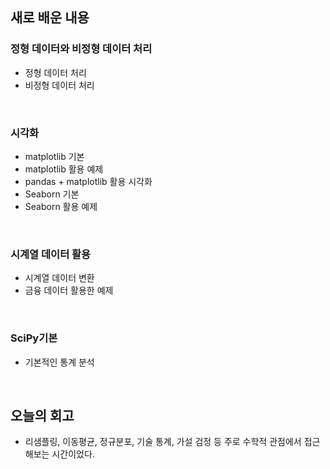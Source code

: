 ## 새로 배운 내용
### 정형 데이터와 비정형 데이터 처리
- 정형 데이터 처리
- 비정형 데이터 처리
<br>

### 시각화
- matplotlib 기본
- matplotlib 활용 예제
- pandas + matplotlib 활용 시각화
- Seaborn 기본
- Seaborn 활용 예제
<br>

### 시계열 데이터 활용
- 시계열 데이터 변환
- 금융 데이터 활용한 예제
<br>

### SciPy기본
- 기본적인 통계 분석
<br>

## 오늘의 회고
- 리샘플링, 이동평균, 정규분포, 기술 통계, 가설 검정 등 주로 수학적 관점에서 접근해보는 시간이었다.
